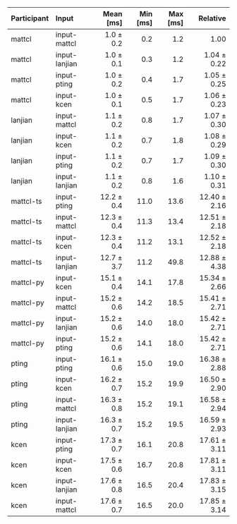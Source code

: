 | Participant | Input | Mean [ms] | Min [ms] | Max [ms] | Relative |
|:---|:---|---:|---:|---:|---:|
| mattcl | input-mattcl | 1.0 ± 0.2 | 0.2 | 1.2 | 1.00 |
| mattcl | input-lanjian | 1.0 ± 0.1 | 0.3 | 1.2 | 1.04 ± 0.22 |
| mattcl | input-pting | 1.0 ± 0.2 | 0.4 | 1.7 | 1.05 ± 0.25 |
| mattcl | input-kcen | 1.0 ± 0.1 | 0.5 | 1.7 | 1.06 ± 0.23 |
| lanjian | input-mattcl | 1.1 ± 0.2 | 0.8 | 1.7 | 1.07 ± 0.30 |
| lanjian | input-kcen | 1.1 ± 0.2 | 0.7 | 1.8 | 1.08 ± 0.29 |
| lanjian | input-pting | 1.1 ± 0.2 | 0.7 | 1.7 | 1.09 ± 0.30 |
| lanjian | input-lanjian | 1.1 ± 0.2 | 0.8 | 1.6 | 1.10 ± 0.31 |
| mattcl-ts | input-pting | 12.2 ± 0.4 | 11.0 | 13.6 | 12.40 ± 2.16 |
| mattcl-ts | input-mattcl | 12.3 ± 0.4 | 11.3 | 13.4 | 12.51 ± 2.18 |
| mattcl-ts | input-kcen | 12.3 ± 0.4 | 11.2 | 13.1 | 12.52 ± 2.18 |
| mattcl-ts | input-lanjian | 12.7 ± 3.7 | 11.2 | 49.8 | 12.88 ± 4.38 |
| mattcl-py | input-kcen | 15.1 ± 0.4 | 14.1 | 17.8 | 15.34 ± 2.66 |
| mattcl-py | input-mattcl | 15.2 ± 0.6 | 14.2 | 18.5 | 15.41 ± 2.71 |
| mattcl-py | input-lanjian | 15.2 ± 0.6 | 14.0 | 18.0 | 15.42 ± 2.71 |
| mattcl-py | input-pting | 15.2 ± 0.6 | 14.1 | 18.0 | 15.42 ± 2.71 |
| pting | input-pting | 16.1 ± 0.6 | 15.0 | 19.0 | 16.38 ± 2.88 |
| pting | input-kcen | 16.2 ± 0.7 | 15.2 | 19.9 | 16.50 ± 2.90 |
| pting | input-mattcl | 16.3 ± 0.8 | 15.2 | 19.1 | 16.58 ± 2.94 |
| pting | input-lanjian | 16.3 ± 0.7 | 15.2 | 19.5 | 16.59 ± 2.93 |
| kcen | input-pting | 17.3 ± 0.7 | 16.1 | 20.8 | 17.61 ± 3.11 |
| kcen | input-kcen | 17.5 ± 0.6 | 16.7 | 20.8 | 17.81 ± 3.11 |
| kcen | input-lanjian | 17.6 ± 0.8 | 16.5 | 20.4 | 17.83 ± 3.15 |
| kcen | input-mattcl | 17.6 ± 0.7 | 16.5 | 20.0 | 17.85 ± 3.14 |
